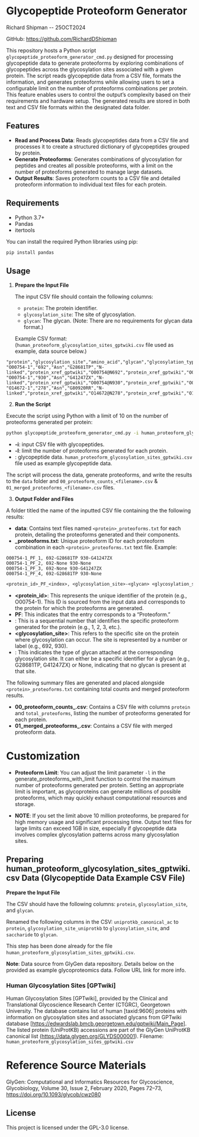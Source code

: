 # Glycopeptide Proteoform Generator

Richard Shipman -- 25OCT2024 

GitHub: https://github.com/RichardDShipman

This repository hosts a Python script `glycopeptide_proteoform_generator_cmd.py` designed for processing glycopeptide data to generate proteoforms by exploring combinations of glycopeptides across the glycosylation sites associated with a given protein. The script reads glycopeptide data from a CSV file, formats the information, and generates proteoforms while allowing users to set a configurable limit on the number of proteoforms combinations per protein. This feature enables users to control the output’s complexity based on their requirements and hardware setup. The generated results are stored in both text and CSV file formats within the designated data folder.

## Features

- **Read and Process Data**: Reads glycopeptides data from a CSV file and processes it to create a structured dictionary of glycopeptides grouped by protein.
- **Generate Proteoforms**: Generates combinations of glycosylation for peptides and creates all possible proteoforms, with a limit on the number of proteoforms generated to manage large datasets.
- **Output Results**: Saves proteoform counts to a CSV file and detailed proteoform information to individual text files for each protein.

## Requirements

- Python 3.7+
- Pandas
- itertools

You can install the required Python libraries using pip:

```bash
pip install pandas
```

## Usage

1. **Prepare the Input File**

   The input CSV file should contain the following columns:

   - `protein`: The protein identifier.
   - `glycosylation_site`: The site of glycosylation.
   - `glycan`: The glycan. (Note: There are no requirements for glycan data format.)

   Example CSV format: (`human_proteoform_glycosylation_sites_gptwiki.csv` file used as example, data source below.)


```csv
"protein","glycosylation_site","amino_acid","glycan","glycosylation_type","xref_key","xref_id","src_xref_key","src_xref_id","glycopeptide_id","composition","glycan_xref_key","glycan_xref_id","n_sequon","n_sequon_type","start_pos","end_pos","start_aa","end_aa","site_seq"
"O00754-1","692","Asn","G28681TP","N-linked","protein_xref_gptwiki","O00754@N692","protein_xref_gptwiki","O00754@N692","PE001986","HexNAc(2)Hex(3)","glycan_xref_gptwiki","G28681TP","NFS","NXS","692","692","Asn","Asn","N"
"O00754-1","930","Asn","G41247ZX","N-linked","protein_xref_gptwiki","O00754@N930","protein_xref_gptwiki","O00754@N930","PE002013","HexNAc(2)Hex(6)","glycan_xref_gptwiki","G41247ZX","NLS","NXS","930","930","Asn","Asn","N"
"O14672-1","278","Asn","G80920RR","N-linked","protein_xref_gptwiki","O14672@N278","protein_xref_gptwiki","O14672@N278","PE001964","HexNAc(2)Hex(9)","glycan_xref_gptwiki","G80920RR","NTT","NXT","278","278","Asn","Asn","N"
```


2. **Run the Script**

Execute the script using Python with a limit of 10 on the number of proteoforms generated per protein: 

   ```bash
   python glycopeptide_proteoform_generator_cmd.py -i human_proteoform_glycosylation_sites_gptwiki.csv -l 10
   ```

   - **-i**: input CSV file with glycopeptides.
   - **-l**: limit the number of proteoforms generated for each protein.
   - **<filename>**: glycopeptide data. `human_proteoform_glycosylation_sites_gptwiki.csv` file used as example glycopeptide data.

   The script will process the data, generate proteoforms, and write the results to the `data` folder and `00_proteoform_counts_<filename>.csv` & `01_merged_proteoforms_<filename>.csv` files.

3. **Output Folder and Files**

A folder titled the name of the inputted CSV file containing the the following results:

   - **data**: Contains text files named `<protein>_proteoforms.txt` for each protein, detailing the proteoforms generated and their components.
   - **<protein>_proteoforms.txt**: Unique proteoform ID for each proteoform combination in each `<protein>_proteoforms.txt` text file. Example: 

```CSV
O00754-1_PF_1, 692-G28681TP 930-G41247ZX 
O00754-1_PF_2, 692-None 930-None 
O00754-1_PF_3, 692-None 930-G41247ZX 
O00754-1_PF_4, 692-G28681TP 930-None 
```

```txt
<protein_id>_PF_<index>, <glycosylation_site>-<glycan> <glycosylation_site>-<glycan> ...
```

   - **<protein_id>**: This represents the unique identifier of the protein (e.g., O00754-1). This ID is sourced from the input data and corresponds to the protein for which the proteoforms are generated.
   - **PF**: This indicates that the entry corresponds to a “Proteoform.”
   - **<index>**: This is a sequential number that identifies the specific proteoform generated for the protein (e.g., 1, 2, 3, etc.).
   - **<glycosylation_site>**: This refers to the specific site on the protein where glycosylation can occur. The site is represented by a number or label (e.g., 692, 930).
   - **<glycan>**: This indicates the type of glycan attached at the corresponding glycosylation site. It can either be a specific identifier for a glycan (e.g., G28681TP, G41247ZX) or None, indicating that no glycan is present at that site.

The following summary files are generated and placed alongside `<protein>_proteoforms.txt` containing total counts and merged proteoform results.

   - **00_proteoform_counts_<filename>.csv**: Contains a CSV file with columns `protein` and `total_proteoforms`, listing the number of proteoforms generated for each protein.
   - **01_merged_proteoforms_<filename>.csv**: Contains a CSV file with merged proteoform data.

# Customization

- **Proteoform Limit**: You can adjust the limit parameter `-l` in the generate_proteoforms_with_limit function to control the maximum number of proteoforms generated per protein. Setting an appropriate limit is important, as glycoproteins can generate millions of possible proteoforms, which may quickly exhaust computational resources and storage.

- **NOTE**: If you set the limit above 10 million proteoforms, be prepared for high memory usage and significant processing time. Output text files for large limits can exceed 1GB in size, especially if glycopeptide data involves complex glycosylation patterns across many glycosylation sites.

## Preparing human_proteoform_glycosylation_sites_gptwiki.csv Data (Glycopeptide Data Example CSV File)

**Prepare the Input File**

The CSV should have the following columns: `protein`, `glycosylation_site`, and `glycan`.

Renamed the following columns in the CSV: `uniprotkb_canonical_ac` to `protein`, `glycosylation_site_uniprotkb` to `glycosylation_site`, and `saccharide` to `glycan`.

This step has been done already for the file `human_proteoform_glycosylation_sites_gptwiki.csv`.

**Note**: Data source from GlyGen data repository. Details below on the provided as example glycoproteomics data. Follow URL link for more info.

### Human Glycosylation Sites [GPTwiki]

Human Glycosylation Sites [GPTwiki], provided by the Clinical and Translational Glycoscience Research Center (CTGRC), Georgetown University. The database contains list of human [taxid:9606] proteins with information on glycosylation sites and associated glycans from GPTwiki database [https://edwardslab.bmcb.georgetown.edu/gptwiki/Main_Page]. The listed protein (UniProtKB) accessions are part of the GlyGen UniProtKB canonical list (https://data.glygen.org/GLYDS000001). Filename: `human_proteoform_glycosylation_sites_gptwiki.csv`

# Reference Source Materials 

GlyGen: Computational and Informatics Resources for Glycoscience, Glycobiology, Volume 30, Issue 2, February 2020, Pages 72–73, https://doi.org/10.1093/glycob/cwz080

## License

This project is licensed under the GPL-3.0 license.
